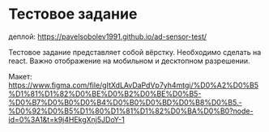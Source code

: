 # Тестовое задание

деплой:
https://pavelsobolev1991.github.io/ad-sensor-test/

Тестовое задание представляет собой вёрстку. Необходимо сделать на react. 
Важно отображение на мобильном и десктопном разрешении.

Макет:
https://www.figma.com/file/gItXdLAvDaPdVp7yh4mtgi/%D0%A2%D0%B5%D1%81%D1%82%D0%BE%D0%B2%D0%BE%D0%B5-%D0%B7%D0%B0%D0%B4%D0%B0%D0%BD%D0%B8%D0%B5.-%D0%92%D0%B5%D1%80%D1%81%D1%82%D0%BA%D0%B0?node-id=0%3A1&t=k9j4HEkgXnj5JDoY-1